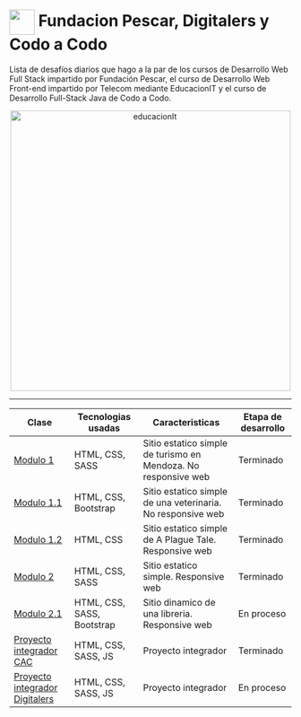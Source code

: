 # <img src="https://github.com/TheDudeThatCode/TheDudeThatCode/blob/master/Assets/Developer.gif" width="45" style="display: inline-block; vertical-align: middle;"/> Fundacion Pescar, Digitalers y Codo a Codo
Lista de desafíos diarios que hago a la par de los cursos de Desarrollo Web Full Stack impartido por Fundación Pescar, el curso de Desarrollo Web Front-end impartido por Telecom mediante EducacionIT y el curso de Desarrollo Full-Stack Java de Codo a Codo.



<div align="center">

 <img src="https://static.educacionit.com/educacionit/assets/imagotype-it-fill-v2-color.svg" alt="educacionIt" width="500px">
  
</div>

---

<div align="center">
  
|  Clase  |Tecnologias usadas| Caracteristicas | Etapa de desarrollo |
|---------|-----------|--------------|-----------------|
|<a href="https://bobrukfs.github.io/Fundacion-Pescar-Digitalers-CodoACodo/Modulo-1/src/">Modulo 1</a>|HTML, CSS, SASS| Sitio estatico simple de turismo en Mendoza. No responsive web | Terminado |
|<a href="https://bobrukfs.github.io/Fundacion-Pescar-Digitalers-CodoACodo/Modulo-1.1/src/">Modulo 1.1</a>|HTML, CSS, Bootstrap| Sitio estatico simple de una veterinaria. No responsive web | Terminado |
|<a href="https://bobrukfs.github.io/Fundacion-Pescar-Digitalers-CodoACodo/Modulo-1.2/src/">Modulo 1.2</a>|HTML, CSS| Sitio estatico simple de A Plague Tale. Responsive web | Terminado |
|<a href="https://bobrukfs.github.io/Fundacion-Pescar-Digitalers-CodoACodo/Modulo-2/src/">Modulo 2</a>|HTML, CSS, SASS| Sitio estatico simple. Responsive web | Terminado |
|<a href="https://bobrukfs.github.io/Fundacion-Pescar-Digitalers-CodoACodo/Modulo-2.1/src/">Modulo 2.1</a>|HTML, CSS, SASS, Bootstrap| Sitio dinamico de una libreria. Responsive web | En proceso |
|<a href="https://bobrukfs.github.io/Fundacion-Pescar-Digitalers-CodoACodo/Proyecto-Integrador-CaC/src/">Proyecto integrador CAC</a>|HTML, CSS, SASS, JS| Proyecto integrador | Terminado |
|<a href="https://github.com/BobrukFS/Proyecto-Integrador-Digitalers">Proyecto integrador Digitalers</a>|HTML, CSS, SASS, JS| Proyecto integrador | En proceso |



</div>
